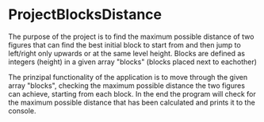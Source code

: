 # ProjectBlocksDistance

The purpose of the project is to find the maximum possible distance of two figures that can find the best initial block to start from and then jump to left/right only upwards or at the same level height. Blocks are defined as integers (height) in a given array "blocks" (blocks placed next to eachother)

The prinzipal functionality of the application is to move through the given array "blocks", checking the maximum possible distance the two figures can achieve, starting from each block. In the end the program will check for the maximum possible distance that has been calculated and prints it to the console.
